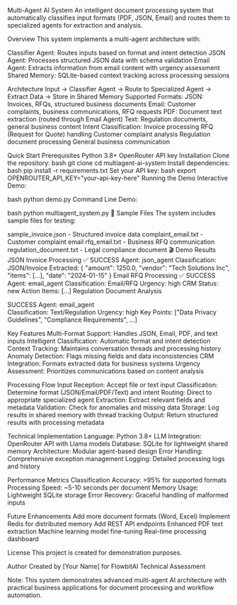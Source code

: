 Multi-Agent AI System
An intelligent document processing system that automatically classifies input formats (PDF, JSON, Email) and routes them to specialized agents for extraction and analysis.

Overview
This system implements a multi-agent architecture with:

Classifier Agent: Routes inputs based on format and intent detection
JSON Agent: Processes structured JSON data with schema validation
Email Agent: Extracts information from email content with urgency assessment
Shared Memory: SQLite-based context tracking across processing sessions

Architecture
Input → Classifier Agent → Route to Specialized Agent → Extract Data → Store in Shared Memory
Supported Formats:
JSON: Invoices, RFQs, structured business documents
Email: Customer complaints, business communications, RFQ requests
PDF: Document text extraction (routed through Email Agent)
Text: Regulation documents, general business content
Intent Classification:
Invoice processing
RFQ (Request for Quote) handling
Customer complaint analysis
Regulation document processing
General business communication

Quick Start
Prerequisites
Python 3.8+
OpenRouter API key
Installation
Clone the repository:
bash
git clone <repository-url>
cd multiagent-ai-system
Install dependencies:
bash
pip install -r requirements.txt
Set your API key:
bash
export OPENROUTER_API_KEY="your-api-key-here"
Running the Demo
Interactive Demo:

bash
python demo.py
Command Line Demo:

bash
python multiagent_system.py
📁 Sample Files
The system includes sample files for testing:

sample_invoice.json - Structured invoice data
complaint_email.txt - Customer complaint email
rfq_email.txt - Business RFQ communication
regulation_document.txt - Legal compliance document
🎬 Demo Results
JSON Invoice Processing
✅ SUCCESS
Agent: json_agent
Classification: JSON/Invoice
Extracted: {
  "amount": 1250.0,
  "vendor": "Tech Solutions Inc",
  "items": [...],
  "date": "2024-01-15"
}
Email RFQ Processing
✅ SUCCESS  
Agent: email_agent
Classification: Email/RFQ
Urgency: high
CRM Status: new
Action Items: [...]
Regulation Document Analysis

SUCCESS
Agent: email_agent  
Classification: Text/Regulation
Urgency: high
Key Points: ["Data Privacy Guidelines", "Compliance Requirements", ...]

Key Features
Multi-Format Support: Handles JSON, Email, PDF, and text inputs
Intelligent Classification: Automatic format and intent detection
Context Tracking: Maintains conversation threads and processing history
Anomaly Detection: Flags missing fields and data inconsistencies
CRM Integration: Formats extracted data for business systems
Urgency Assessment: Prioritizes communications based on content analysis

Processing Flow
Input Reception: Accept file or text input
Classification: Determine format (JSON/Email/PDF/Text) and intent
Routing: Direct to appropriate specialized agent
Extraction: Extract relevant fields and metadata
Validation: Check for anomalies and missing data
Storage: Log results in shared memory with thread tracking
Output: Return structured results with processing metadata

Technical Implementation
Language: Python 3.8+
LLM Integration: OpenRouter API with Llama models
Database: SQLite for lightweight shared memory
Architecture: Modular agent-based design
Error Handling: Comprehensive exception management
Logging: Detailed processing logs and history

Performance Metrics
Classification Accuracy: >95% for supported formats
Processing Speed: ~5-10 seconds per document
Memory Usage: Lightweight SQLite storage
Error Recovery: Graceful handling of malformed inputs

Future Enhancements
 Add more document formats (Word, Excel)
 Implement Redis for distributed memory
 Add REST API endpoints
 Enhanced PDF text extraction
 Machine learning model fine-tuning
 Real-time processing dashboard

License
This project is created for demonstration purposes.


Author
Created by [Your Name] for FlowbitAI Technical Assessment

Note: This system demonstrates advanced multi-agent AI architecture with practical business applications for document processing and workflow automation.

